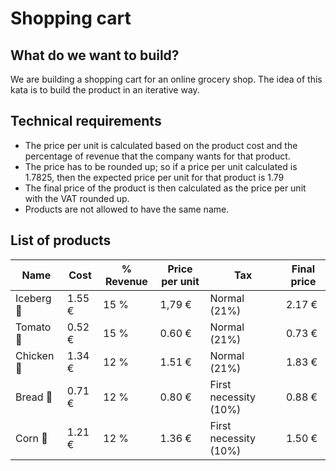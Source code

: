# Shopping cart

## What do we want to build?

We are building a shopping cart for an online grocery shop. The idea of this kata is to build the product in an
iterative way.

## Technical requirements

- The price per unit is calculated based on the product cost and the percentage of revenue that the company wants for
  that product.
- The price has to be rounded up; so if a price per unit calculated is 1.7825, then the expected price per unit for that
  product is 1.79
- The final price of the product is then calculated as the price per unit with the VAT rounded up.
- Products are not allowed to have the same name.

## List of products

| Name       | Cost   | % Revenue | Price per unit | Tax                   | Final price |
|------------|--------|-----------|----------------|-----------------------|-------------|
| Iceberg 🥬 | 1.55 € | 15 %      | 1,79 €         | Normal (21%)          | 2.17 €      |
| Tomato 🍅  | 0.52 € | 15 %      | 0.60 €         | Normal (21%)          | 0.73 €      |
| Chicken 🍗 | 1.34 € | 12 %      | 1.51 €         | Normal (21%)          | 1.83 €      |
| Bread 🍞   | 0.71 € | 12 %      | 0.80 €         | First necessity (10%) | 0.88 €      |
| Corn 🌽    | 1.21 € | 12 %      | 1.36 €         | First necessity (10%) | 1.50 €      |


